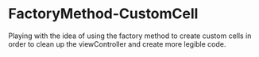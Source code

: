 FactoryMethod-CustomCell
========================

Playing with the idea of using the factory method to create custom cells in order to clean up the viewController and create more legible code.
